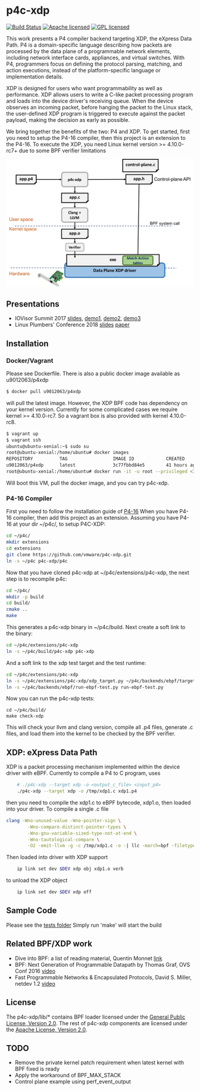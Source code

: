# p4c-xdp
[![Build Status](https://travis-ci.org/vmware/p4c-xdp.svg?branch=master)](https://travis-ci.org/vmware/p4c-xdp)
[![Apache licensed](https://img.shields.io/badge/license-Apache-blue.svg)](https://github.com/vmware/p4c-xdp/blob/master/LICENSE)
[![GPL licensed](https://img.shields.io/badge/license-GPL-blue.svg)](https://github.com/vmware/p4c-xdp/blob/master/lib/COPYING)

This work presents a P4 compiler backend targeting XDP, the eXpress Data Path.
P4 is a domain-specific language describing how packets are processed by the
data plane of a programmable network elements, including network interface
cards, appliances, and virtual switches.  With P4, programmers focus on
defining the protocol parsing, matching, and action executions, instead
of the platform-specific language or implementation details.

XDP is designed for users who want programmability as well as performance.
XDP allows users to write a C-like  packet processing program and loads into
the device driver's receiving queue.  When the device observes an incoming
packet, before hanging the packet to the Linux stack, the user-defined XDP
program is triggered to execute against the packet payload, making the
decision as early as possible.

We bring together the benefits of the two: P4 and XDP.  To get started,
first you need to setup the P4-16 compiler, then this project
is an extension to the P4-16. To execute the XDP, you need Linux kernel
version >= 4.10.0-rc7+ due to some BPF verifier limitations

<p align="center">
  <img src="doc/images/p4xdp-workflow.png" />
</p>

## Presentations
- IOVisor Summit 2017
[slides](https://github.com/vmware/p4c-xdp/blob/master/doc/p4xdp-iovisor17.pdf),
[demo1](https://youtu.be/On7hEJ6bPVU), [demo2](https://youtu.be/vlp1MzWVOc8), [demo3](https://youtu.be/TibGxCXPNVc)
- Linux Plumbers' Conference 2018
[slides](https://github.com/vmware/p4c-xdp/blob/master/doc/p4c-xdp-lpc18-presentation.pdf)
[paper](https://github.com/vmware/p4c-xdp/blob/master/doc/lpc18.pdf)

## Installation
### Docker/Vagrant
Please see Dockerfile. There is also a public docker image available as u9012063/p4xdp
```bash
$ docker pull u9012063/p4xdp
```
will pull the latest image. However, the XDP BPF code has dependency on your kernel version.
Currently for some complicated cases we require kernel >= 4.10.0-rc7.  So a vagrant box is
also provided with kernel 4.10.0-rc8.
```bash
$ vagrant up
$ vagrant ssh
ubuntu@ubuntu-xenial:~$ sudo su
root@ubuntu-xenial:/home/ubuntu# docker images
REPOSITORY          TAG                 IMAGE ID            CREATED             SIZE
u9012063/p4xdp      latest              3c77fbbd84e5        41 hours ago        2.469 GB
root@ubuntu-xenial:/home/ubuntu# docker run -it -u root --privileged <IMAGE ID>
```
Will boot this VM, pull the docker image, and you can try p4c-xdp.

### P4-16 Compiler
First you need to follow the installation guide of [P4-16](https://github.com/p4lang/p4c/)
When you have P4-16 compiler, then add this project as an extension.
Assuming you have P4-16 at your dir  ~/p4c/, to setup P4C-XDP:
```bash
cd ~/p4c/
mkdir extensions
cd extensions
git clone https://github.com/vmware/p4c-xdp.git
ln -s ~/p4c p4c-xdp/p4c
```
Now that you have cloned p4c-xdp at ~/p4c/extensions/p4c-xdp, the next step is to
recompile p4c:
```bash
cd ~/p4c/
mkdir -p build
cd build/
cmake ..
make
```
This generates a p4c-xdp binary in ~/p4c/build.
Next create a soft link to the binary:
```bash
cd ~/p4c/extensions/p4c-xdp
ln -s ~/p4c/build/p4c-xdp p4c-xdp
```
And a soft link to the xdp test target and the test runtime:

```bash
cd ~/p4c/extensions/p4c-xdp
ln -s ~/p4c/extensions/p4c-xdp/xdp_target.py ~/p4c/backends/ebpf/targets/xdp_target.py
ln -s ~/p4c/backends/ebpf/run-ebpf-test.py run-ebpf-test.py

```

Now you can run the p4c-xdp tests:
```
cd ~/p4c/build/
make check-xdp
```

This will check your llvm and clang version,
compile all .p4 files, generate .c files, and load them into the kernel
to be checked by the BPF verifier.

## XDP: eXpress Data Path
XDP is a packet processing mechanism implemented within the device driver with eBPF.
Currently to compile a P4 to C program, uses
```bash
	# ./p4c-xdp --target xdp -o <output_c_file> <input_p4>
	./p4c-xdp --target xdp -o /tmp/xdp1.c xdp1.p4
```
then you need to compile the xdp1.c to eBPF bytecode, xdp1.o, then loaded
into your driver. To compile a single .c file
```bash
clang -Wno-unused-value -Wno-pointer-sign \
		-Wno-compare-distinct-pointer-types \
		-Wno-gnu-variable-sized-type-not-at-end \
		-Wno-tautological-compare \
		-O2 -emit-llvm -g -c /tmp/xdp1.c -o -| llc -march=bpf -filetype=obj -o /tmp/xdp1.o
```
Then loaded into driver with XDP support
```bash
    ip link set dev $DEV xdp obj xdp1.o verb
```
to unload the XDP object
```bash
    ip link set dev $DEV xdp off
```
## Sample Code
Please see the [tests folder](https://github.com/vmware/p4c-xdp/tree/master/tests)
Simply run 'make' will start the build

## Related BPF/XDP work
 * Dive into BPF: a list of reading material, Quentin Monnet [link](https://qmonnet.github.io/whirl-offload/2016/09/01/dive-into-bpf/)
 * BPF: Next Generation of Programmable Datapath by Thomas Graf, OVS Conf 2016 [video](https://www.youtube.com/watch?v=QJfmmoH2nSQ&t=1046s)
 * Fast Programmable Networks & Encapsulated Protocols, David S. Miller, netdev 1.2 [video](https://www.youtube.com/watch?v=NlMQ0i09HMU)

## License
The p4c-xdp/lib/\* contains BPF loader licensed under the [General Public License, Version 2.0](lib/COPYING). The rest of p4c-xdp components are licensed under the [Apache License, Version 2.0](LICENSE).

## TODO
* Remove the private kernel patch requirement when latest kernel with BPF fixed is ready
* Apply the workaround of BPF\_MAX\_STACK
* Control plane example using perf\_event\_output

